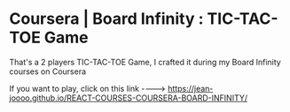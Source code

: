 # Coursera | Board Infinity : TIC-TAC-TOE Game

That's a 2 players TIC-TAC-TOE Game, I crafted it during my Board Infinity courses on Coursera

If you want to play, click on this link ----> https://jean-joooo.github.io/REACT-COURSES-COURSERA-BOARD-INFINITY/
